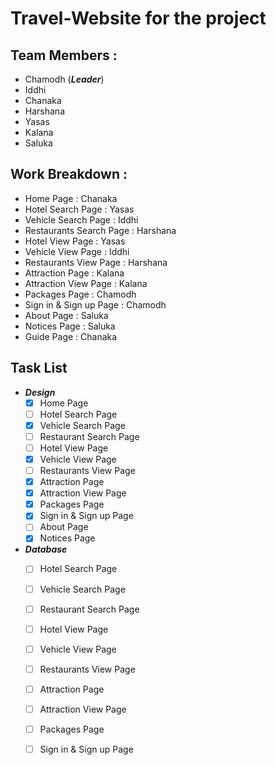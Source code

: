 # Travel-Website for the project

## Team Members :
  - Chamodh (**_Leader_**)
  - Iddhi
  - Chanaka
  - Harshana
  - Yasas
  - Kalana
  - Saluka

## Work Breakdown :

  - Home Page                 : Chanaka
  - Hotel Search Page         : Yasas
  - Vehicle Search Page       : Iddhi
  - Restaurants Search Page   : Harshana
  - Hotel View Page           : Yasas
  - Vehicle View Page         : Iddhi
  - Restaurants View Page     : Harshana
  - Attraction Page           : Kalana
  - Attraction View Page      : Kalana
  - Packages Page             : Chamodh
  - Sign in & Sign up Page    : Chamodh
  - About Page                : Saluka
  - Notices Page              : Saluka
  - Guide Page                : Chanaka

## Task List
- **_Design_**
  - [x] Home Page
  - [ ] Hotel Search Page
  - [x] Vehicle Search Page
  - [ ] Restaurant Search Page
  - [ ] Hotel View Page
  - [x] Vehicle View Page
  - [ ] Restaurants View Page
  - [x] Attraction Page
  - [x] Attraction View Page
  - [x] Packages Page
  - [x] Sign in & Sign up Page
  - [ ] About Page
  - [x] Notices Page

- **_Database_**
  - [ ] Hotel Search Page
  - [ ] Vehicle Search Page
  - [ ] Restaurant Search Page
  - [ ] Hotel View Page
  - [ ] Vehicle View Page
  - [ ] Restaurants View Page
  - [ ] Attraction Page
  - [ ] Attraction View Page
  - [ ] Packages Page
  - [ ] Sign in & Sign up Page

